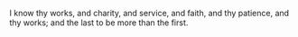 I know thy works, and charity, and service, and faith, and thy patience, and thy works; and the last to be more than the first.
